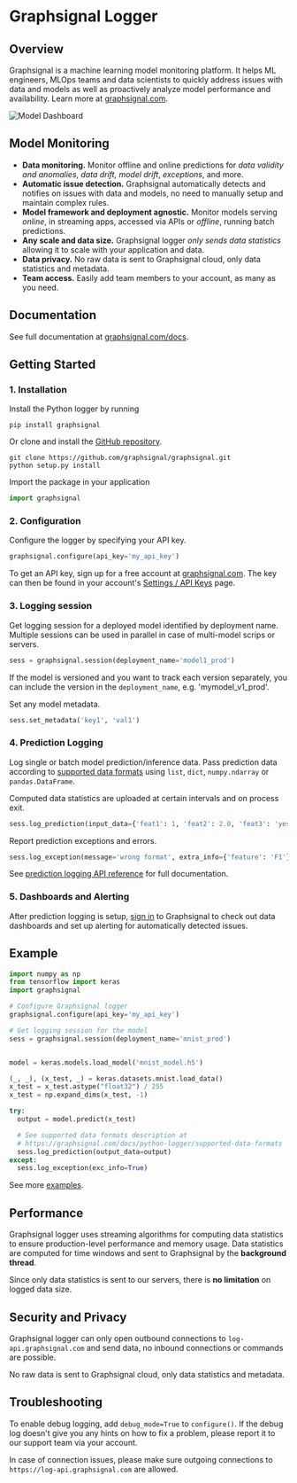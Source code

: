 # Graphsignal Logger


## Overview

Graphsignal is a machine learning model monitoring platform. It helps ML engineers, MLOps teams and data scientists to quickly address issues with data and models as well as proactively analyze model performance and availability. Learn more at [graphsignal.com](https://graphsignal.com).

![Model Dashboard](readme-screenshot.png)


## Model Monitoring

* **Data monitoring.** Monitor offline and online predictions for *data validity and anomalies*, *data drift, model drift*, *exceptions*, and more.
* **Automatic issue detection.** Graphsignal automatically detects and notifies on issues with data and models, no need to manually setup and maintain complex rules.
* **Model framework and deployment agnostic.** Monitor models serving *online*, in streaming apps, accessed via APIs or *offline*, running batch predictions.
* **Any scale and data size.** Graphsignal logger *only sends data statistics* allowing it to scale with your application and data.
* **Data privacy.** No raw data is sent to Graphsignal cloud, only data statistics and metadata.
* **Team access.** Easily add team members to your account, as many as you need.


## Documentation

See full documentation at [graphsignal.com/docs](https://graphsignal.com/docs/).


## Getting Started

### 1. Installation

Install the Python logger by running

```
pip install graphsignal
```

Or clone and install the [GitHub repository](https://github.com/graphsignal/graphsignal).

```
git clone https://github.com/graphsignal/graphsignal.git
python setup.py install
```

Import the package in your application

```python
import graphsignal
```

### 2. Configuration

Configure the logger by specifying your API key.

```python
graphsignal.configure(api_key='my_api_key')
```

To get an API key, sign up for a free account at [graphsignal.com](https://graphsignal.com). The key can then be found in your account's [Settings / API Keys](https://app.graphsignal.com/settings/api_keys) page.


### 3. Logging session

Get logging session for a deployed model identified by deployment name. Multiple sessions can be used in parallel in case of multi-model scrips or servers.

```python
sess = graphsignal.session(deployment_name='model1_prod')
```

If the model is versioned and you want to track each version separately, you can include the version in the `deployment_name`, e.g. 'mymodel_v1_prod'.

Set any model metadata.

```python
sess.set_metadata('key1', 'val1')
```


### 4. Prediction Logging

Log single or batch model prediction/inference data. Pass prediction data according to [supported data formats](https://graphsignal.com/docs/python-logger/supported-data-formats) using `list`, `dict`, `numpy.ndarray` or `pandas.DataFrame`.

Computed data statistics are uploaded at certain intervals and on process exit.

```python
sess.log_prediction(input_data={'feat1': 1, 'feat2': 2.0, 'feat3': 'yes'}, output_data=[0.1])
```

Report prediction exceptions and errors.

```python
sess.log_exception(message='wrong format', extra_info={'feature': 'F1'})
```

See [prediction logging API reference](https://graphsignal.com/docs/python-logger/api-reference/) for full documentation.


### 5. Dashboards and Alerting

After prediction logging is setup, [sign in](https://app.graphsignal.com/signin) to Graphsignal to check out data dashboards and set up alerting for automatically detected issues.


## Example

```python
import numpy as np
from tensorflow import keras
import graphsignal

# Configure Graphsignal logger
graphsignal.configure(api_key='my_api_key')

# Get logging session for the model
sess = graphsignal.session(deployment_name='mnist_prod')


model = keras.models.load_model('mnist_model.h5')

(_, _), (x_test, _) = keras.datasets.mnist.load_data()
x_test = x_test.astype("float32") / 255
x_test = np.expand_dims(x_test, -1)

try:
  output = model.predict(x_test)

  # See supported data formats description at 
  # https://graphsignal.com/docs/python-logger/supported-data-formats
  sess.log_prediction(output_data=output)
except:
  sess.log_exception(exc_info=True)
```

See more [examples](https://github.com/graphsignal/graphsignal/tree/main/examples).


## Performance

Graphsignal logger uses streaming algorithms for computing data statistics to ensure production-level performance and memory usage. Data statistics are computed for time windows and sent to Graphsignal by the **background thread**.

Since only data statistics is sent to our servers, there is **no limitation** on logged data size.


## Security and Privacy

Graphsignal logger can only open outbound connections to `log-api.graphsignal.com` and send data, no inbound connections or commands are possible. 

No raw data is sent to Graphsignal cloud, only data statistics and metadata.


## Troubleshooting

To enable debug logging, add `debug_mode=True` to `configure()`. If the debug log doesn't give you any hints on how to fix a problem, please report it to our support team via your account.

In case of connection issues, please make sure outgoing connections to `https://log-api.graphsignal.com` are allowed.
